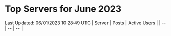 # Top Servers for June 2023
Last Updated: 06/01/2023 10:28:49 UTC
| Server | Posts | Active Users |
| -- | -- | -- |
